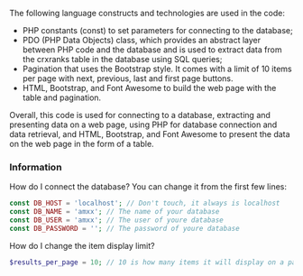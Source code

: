 The following language constructs and technologies are used in the code:

- PHP constants (const) to set parameters for connecting to the database;
- PDO (PHP Data Objects) class, which provides an abstract layer between PHP code and the database and is used to extract data from the crxranks table in the database using SQL queries;
- Pagination that uses the Bootstrap style. It comes with a limit of 10 items per page with next, previous, last and first page buttons.
- HTML, Bootstrap, and Font Awesome to build the web page with the table and pagination.

Overall, this code is used for connecting to a database, extracting and presenting data on a web page, using PHP for database connection and data retrieval, and HTML, Bootstrap, and Font Awesome to present the data on the web page in the form of a table.

### Information

How do I connect the database? 
You can change it from the first few lines:

```php
const DB_HOST = 'localhost'; // Don't touch, it always is localhost
const DB_NAME = 'amxx'; // The name of your database
const DB_USER = 'amxx'; // The user of youre database
const DB_PASSWORD = ''; // The password of youre database
```

How do I change the item display limit?

```php
$results_per_page = 10; // 10 is how many items it will display on a page.
```

